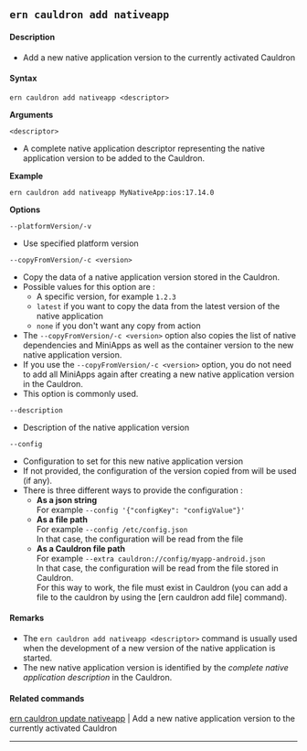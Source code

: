 ## `ern cauldron add nativeapp`

#### Description

* Add a new native application version to the currently activated Cauldron  

#### Syntax

`ern cauldron add nativeapp <descriptor>`

**Arguments**

`<descriptor>`

* A complete native application descriptor representing the native application version to be added to the Cauldron.

**Example**  

`ern cauldron add nativeapp MyNativeApp:ios:17.14.0`  

**Options** 

`--platformVersion/-v`

* Use specified platform version

`--copyFromVersion/-c <version>`

* Copy the data of a native application version stored in the Cauldron.  
* Possible values for this option are :
  - A specific version, for example `1.2.3`
  - `latest` if you want to copy the data from the latest version of the native application
  - `none` if you don't want any copy from action  
* The `--copyFromVersion/-c <version>` option also copies the list of native dependencies and MiniApps as well as the container version to the new native application version.  
* If you use the `--copyFromVersion/-c <version>` option, you do not need to add all MiniApps again after creating a new native application version in the Cauldron.  
* This option is commonly used.  

`--description`  

* Description of the native application version

`--config`

* Configuration to set for this new native application version
* If not provided, the configuration of the version copied from will be used (if any).
* There is three different ways to provide the configuration :
  - **As a json string**  
  For example `--config '{"configKey": "configValue"}'`  
  - **As a file path**  
  For example `--config /etc/config.json`  
  In that case, the configuration will be read from the file
  - **As a Cauldron file path**  
  For example `--extra cauldron://config/myapp-android.json`  
  In that case, the configuration will be read from the file stored in Cauldron.   
  For this way to work, the file must exist in Cauldron (you can add a file to the cauldron by using the [ern cauldron add file] command).  


#### Remarks

* The `ern cauldron add nativeapp <descriptor>` command is usually used when the development of a new version of the native application is started.  
* The new native application version is identified by the *complete native application description* in the Cauldron.

#### Related commands

[ern cauldron update nativeapp] | Add a new native application version to the currently activated Cauldron
___
[ern cauldron update nativeapp]: ../update/nativeapp.md
